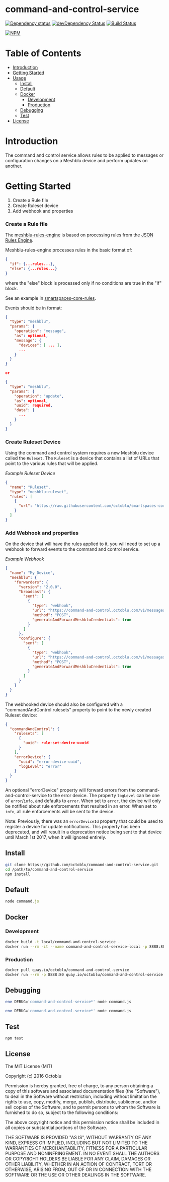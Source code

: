 # command-and-control-service

[![Dependency status](http://img.shields.io/david/octoblu/command-and-control-service.svg?style=flat)](https://david-dm.org/octoblu/command-and-control-service)
[![devDependency Status](http://img.shields.io/david/dev/octoblu/command-and-control-service.svg?style=flat)](https://david-dm.org/octoblu/command-and-control-service#info=devDependencies)
[![Build Status](http://img.shields.io/travis/octoblu/command-and-control-service.svg?style=flat)](https://travis-ci.org/octoblu/command-and-control-service)

[![NPM](https://nodei.co/npm/command-and-control-service.svg?style=flat)](https://npmjs.org/package/command-and-control-service)

# Table of Contents

* [Introduction](#introduction)
* [Getting Started](#getting-started)
* [Usage](#usage)
  * [Install](#install)
  * [Default](#default)
  * [Docker](#docker)
    * [Development](#development)
    * [Production](#production)
  * [Debugging](#debugging)
  * [Test](#test)
* [License](#license)

# Introduction

The command and control service allows rules to be applied to messages or configuration changes
on a Meshblu device and perform updates on another.

# Getting Started

1. Create a Rule file
1. Create Ruleset device
1. Add webhook and properties

### Create a Rule file

The [meshblu-rules-engine](https://github.com/octoblu/meshblu-rules-engine) is based on processing rules from
the [JSON Rules Engine](https://github.com/cachecontrol/json-rules-engine).

Meshblu-rules-engine processes rules in the basic format of:

```json
{
  "if": {...rules...},
  "else": {...rules...}
}
```

where the "else" block is processed only if no conditions are true in the "if" block.

See an example in [smartspaces-core-rules](https://github.com/octoblu/smartspaces-core-rules/blob/master/hue-button-start-meeting-or-skype/action.json).

Events should be in format:

```json
{
  "type": "meshblu",
  "params": {
    "operation": "message",
    "as": optional,
    "message": {
      "devices": [ ... ],
      ...
    }
  }
}

or

{
  "type": "meshblu",
  "params": {
    "operation": "update",
    "as": optional,
    "uuid": required,
    "data": {
      ...
    }
  }
}  
```

### Create Ruleset Device
Using the command and control system requires a new Meshblu device called the `Ruleset`. The `Ruleset`
is a device that contains a list of URLs that point to the various rules that will be applied.

*Example Ruleset Device*
```json
{
  "name": "Ruleset",
  "type": "meshblu:ruleset",
  "rules": [
    {
      "url": "https://raw.githubusercontent.com/octoblu/smartspaces-core-rules/master/hue-button-start-meeting-or-skype/action.json"
    }
  ]
}
```

### Add Webhook and properties

On the device that will have the rules applied to it, you will need to set up a webhook to forward events to the command and control service.

*Example Webhook*
```json
{
  "name": "My Device",
  "meshblu": {
    "forwarders": {
      "version": "2.0.0",
      "broadcast": {
        "sent": [
          {
            "type": "webhook",
            "url": "https://command-and-control.octoblu.com/v1/messages",
            "method": "POST",
            "generateAndForwardMeshbluCredentials": true
          }
        ]
      },
      "configure": {
        "sent": [
          {
            "type": "webhook",
            "url": "https://command-and-control.octoblu.com/v1/messages",
            "method": "POST",
            "generateAndForwardMeshbluCredentials": true
          }
        ]
      }
    }
  }
}
```

The webhooked device should also be configured with a "commandAndControl.rulesets" property to point to the newly created Ruleset device:

```json
{
  "commandAndControl": {
    "rulesets": [
      {
        "uuid": rule-set-device-uuuid
      }
    ],
    "errorDevice": {
      "uuid": "error-device-uuid",
      "logLevel": "error"
    }
  }
}
```

An optional "errorDevice" property will forward errors from the command-and-control-service to the error device. The property `logLevel` can be one of `error`/`info`, and defaults to `error`. When set to `error`, the device will only be notified about rule enforcements that resulted in an error. When set to `info`, all rule enforcements will be sent to the device.

Note: Previously, there was an `errorDeviceId` property that could be used to register a device for update notifications. This property has been deprecated, and will result in a deprecation notice being sent to that device until March 1st 2017, when it will ignored entirely.


## Install

```bash
git clone https://github.com/octoblu/command-and-control-service.git
cd /path/to/command-and-control-service
npm install
```

## Default

```javascript
node command.js
```

## Docker

### Development

```bash
docker build -t local/command-and-control-service .
docker run --rm -it --name command-and-control-service-local -p 8888:80 local/command-and-control-service
```

### Production

```bash
docker pull quay.io/octoblu/command-and-control-service
docker run --rm -p 8888:80 quay.io/octoblu/command-and-control-service
```

## Debugging

```bash
env DEBUG='command-and-control-service*' node command.js
```

```bash
env DEBUG='command-and-control-service*' node command.js
```

## Test

```bash
npm test
```

## License

The MIT License (MIT)

Copyright (c) 2016 Octoblu

Permission is hereby granted, free of charge, to any person obtaining a copy
of this software and associated documentation files (the "Software"), to deal
in the Software without restriction, including without limitation the rights
to use, copy, modify, merge, publish, distribute, sublicense, and/or sell
copies of the Software, and to permit persons to whom the Software is
furnished to do so, subject to the following conditions:

The above copyright notice and this permission notice shall be included in all
copies or substantial portions of the Software.

THE SOFTWARE IS PROVIDED "AS IS", WITHOUT WARRANTY OF ANY KIND, EXPRESS OR
IMPLIED, INCLUDING BUT NOT LIMITED TO THE WARRANTIES OF MERCHANTABILITY,
FITNESS FOR A PARTICULAR PURPOSE AND NONINFRINGEMENT. IN NO EVENT SHALL THE
AUTHORS OR COPYRIGHT HOLDERS BE LIABLE FOR ANY CLAIM, DAMAGES OR OTHER
LIABILITY, WHETHER IN AN ACTION OF CONTRACT, TORT OR OTHERWISE, ARISING FROM,
OUT OF OR IN CONNECTION WITH THE SOFTWARE OR THE USE OR OTHER DEALINGS IN THE
SOFTWARE.
